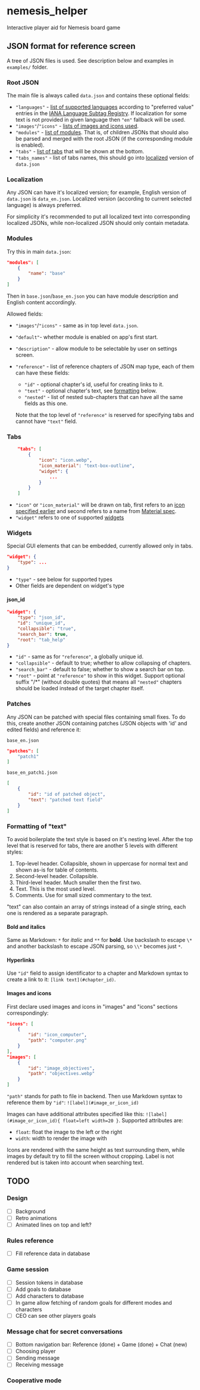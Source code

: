 # nemesis_helper

Interactive player aid for Nemesis board game

## JSON format for reference screen

A tree of JSON files is used.  See description below and examples in `examples/` folder.

### Root JSON

The main file is always called `data.json` and contains these optional fields:

- `"languages"` - [list of supported languages](#localization) according to "preferred value" entries in the [IANA Language Subtag Registry](https://www.iana.org/assignments/language-subtag-registry/language-subtag-registry).  If localization for some text is not provided in given language then `"en"` fallback will be used.
- `"images"`/`"icons"` - [lists of images and icons used](#images-and-icons).
- `"modules"` - [list of modules](#modules).  That is, of children JSONs that should also be parsed and merged with the root JSON (if the corresponding module is enabled).
- `"tabs"` - [list of tabs](#tabs) that will be shown at the bottom.
- `"tabs_names"` - list of tabs names, this should go into [localized](#localization) version of `data.json`

### Localization

Any JSON can have it's localized version; for example, English version of `data.json` is `data_en.json`.  Localized version (according to current selected language) is always preferred.

For simplicity it's recommended to put all localized text into corresponding localized JSONs, while non-localized JSON should only contain metadata.

### Modules

Try this in main `data.json`:

```json
"modules": [
    {
        "name": "base"
    }
]
```

Then in `base.json`/`base_en.json` you can have module description and English content accordingly.

Allowed fields:
- `"images"`/`"icons"` - same as in top level `data.json`.
- `"default"`-  whether module is enabled on app's first start.
- `"description"` - allow module to be selectable by user on settings screen.
- `"reference"` - list of reference chapters of JSON map type, each of them can have these fields:
    - `"id"` - optional chapter's id, useful for creating links to it.
    - `"text"` - optional chapter's text, see [formatting](#formatting-of-text) below.
    - `"nested"` - list of nested sub-chapters that can have all the same fields as this one.

    Note that the top level of `"reference"` is reserved for specifying tabs and cannot have `"text"` field.

### Tabs

```json
    "tabs": [
        {
            "icon": "icon.webp",
            "icon_material": "text-box-outline",
            "widget": {
                ...
            }
        }
    ]
```

- `"icon"` or `"icon_material"` will be drawn on tab, first refers to an [icon specified earlier](#images-and-icons) and second refers to a name from [Material spec](https://pictogrammers.com/library/mdi/).
- `"widget"` refers to one of supported [widgets](#widgets)

### Widgets

Special GUI elements that can be embedded, currently allowed only in tabs.

```json
"widget": {
    "type": ...
}
```

- `"type"` - see below for supported types
- Other fields are dependent on widget's type

#### json_id

```json
"widget": {
    "type": "json_id",
    "id": "unique_id",
    "collapsible": "true",
    "search_bar": true,
    "root": "tab_help"
}
```

- `"id"` - same as for `"reference"`, a globally unique id.
- `"collapsible"` - default to true; whether to allow collapsing of chapters.
- `"search_bar"` - default to false; whether to show a search bar on top.
- `"root"` - point at `"reference"` to show in this widget.  Support optional suffix "/*" (without double quotes) that means all `"nested"` chapters should be loaded instead of the target chapter itself.

### Patches

Any JSON can be patched with special files containing small fixes.  To do this, create another JSON containing patches (JSON objects with 'id' and edited fields) and reference it:

`base_en.json`

```json
"patches": [
    "patch1"
]
```

`base_en_patch1.json`

```json
[
    {
        "id": "id of patched object",
        "text": "patched text field"
    }
]
```

### Formatting of "text"

To avoid boilerplate the text style is based on it's nesting level.  After the top level that is reserved for tabs, there are another 5 levels with different styles:
1. Top-level header.  Collapsible, shown in uppercase for normal text and shown as-is for table of contents.
2. Second-level header.  Collapsible.
3. Third-level header.  Much smaller then the first two.
4. Text.  This is the most used level.
5. Comments.  Use for small sized commentary to the text.

"text" can also contain an array of strings instead of a single string, each one is rendered as a separate paragraph.

#### Bold and italics

Same as Markdown: `*` for *italic* and `**` for **bold**.  Use backslash to escape `\*` and another backslash to escape JSON parsing, so `\\*` becomes just `*`.

#### Hyperlinks

Use `"id"` field to assign identificator to a chapter and Markdown syntax to create a link to it: `[link text](#chapter_id)`.

#### Images and icons

First declare used images and icons in "images" and "icons" sections correspondingly:

```json
"icons": [
    {
        "id": "icon_computer",
        "path": "computer.png"
    }
],
"images": [
    {
        "id": "image_objectives",
        "path": "objectives.webp"
    }
]
```

`"path"` stands for path to file in backend.  Then use Markdown syntax to reference them by `"id"`: `![label](#image_or_icon_id)`

Images can have additional attributes specified like this: `![label](#image_or_icon_id){ float=left width=20 }`.  Supported attributes are:
- `float`: float the image to the left or the right
- `width`: width to render the image with

Icons are rendered with the same height as text surrounding them, while images by default try to fill the screen without cropping.  Label is not rendered but is taken into account when searching text.

## TODO

### Design

- [ ] Background
- [ ] Retro animations
- [ ] Animated lines on top and left?

### Rules reference

- [ ] Fill reference data in database

### Game session

- [ ] Session tokens in database
- [ ] Add goals to database
- [ ] Add characters to database
- [ ] In game allow fetching of random goals for different modes and characters
- [ ] CEO can see other players goals

### Message chat for secret conversations

- [ ] Bottom navigation bar: Reference (done) + Game (done) + Chat (new)
- [ ] Choosing player
- [ ] Sending message
- [ ] Receiving message

### Cooperative mode